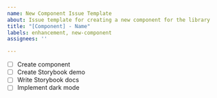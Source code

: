 ```yaml
---
name: New Component Issue Template
about: Issue template for creating a new component for the library
title: "[Component] - Name"
labels: enhancement, new-component
assignees: ''

---
```


- [ ] Create component
- [ ] Create Storybook demo
- [ ] Write Storybook docs
- [ ] Implement dark mode
